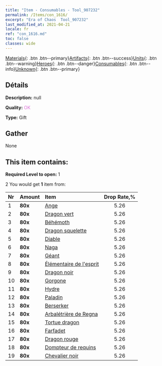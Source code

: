 ```yaml
---
title: "Item - Consumables - Tool_907232"
permalink: /Items/con_1616/
excerpt: "Era of Chaos  Tool_907232"
last_modified_at: 2021-04-21
locale: fr
ref: "con_1616.md"
toc: false
classes: wide
---
```

 [Materials](/fr/Items/){: .btn .btn--primary}[Artifacts](/fr/Items/Artifacts/){: .btn .btn--success}[Units](/fr/Items/Units/){: .btn .btn--warning}[Heroes](/fr/Items/Heroes/){: .btn .btn--danger}[Consumables](/fr/Items/Consumables/){: .btn .btn--info}[Unknown](/fr/Items/Unknown/){: .btn .btn--primary}

## Détails
 **Description:** null

 **Quality:** <span style="color: #DA70D6">OK</span>

 **Type:** Gift

## Gather

  None

## This item contains:

 **Required Level to open:** 1

 2 You would get **1** item  from:

  | Nr | Amount |     Item    | Drop Rate,% |
  |:---|:-------|:------------|:---------:|
  | 1 |  **80x** | [Ange](/fr/Items/unt_196/) | 5.26 | 
  | 2 |  **80x** | [Dragon vert](/fr/Items/unt_205/) | 5.26 | 
  | 3 |  **80x** | [Béhémoth](/fr/Items/unt_223/) | 5.26 | 
  | 4 |  **80x** | [Dragon squelette](/fr/Items/unt_214/) | 5.26 | 
  | 5 |  **80x** | [Diable](/fr/Items/unt_232/) | 5.26 | 
  | 6 |  **80x** | [Naga](/fr/Items/unt_240/) | 5.26 | 
  | 7 |  **80x** | [Géant ](/fr/Items/unt_241/) | 5.26 | 
  | 8 |  **80x** | [Élémentaire de l'esprit](/fr/Items/unt_267/) | 5.26 | 
  | 9 |  **80x** | [Dragon noir](/fr/Items/unt_250/) | 5.26 | 
  | 10 |  **80x** | [Gorgone](/fr/Items/unt_257/) | 5.26 | 
  | 11 |  **80x** | [Hydre](/fr/Items/unt_259/) | 5.26 | 
  | 12 |  **80x** | [Paladin](/fr/Items/unt_197/) | 5.26 | 
  | 13 |  **80x** | [Berserker](/fr/Items/unt_224/) | 5.26 | 
  | 14 |  **80x** | [Arbalétrière de Regna](/fr/Items/unt_274/) | 5.26 | 
  | 15 |  **80x** | [Tortue dragon](/fr/Items/unt_278/) | 5.26 | 
  | 16 |  **80x** | [Farfadet](/fr/Items/unt_270/) | 5.26 | 
  | 17 |  **80x** | [Dragon rouge](/fr/Items/unt_251/) | 5.26 | 
  | 18 |  **80x** | [Dompteur de requins](/fr/Items/unt_281/) | 5.26 | 
  | 19 |  **80x** | [Chevalier noir](/fr/Items/unt_213/) | 5.26 | 
